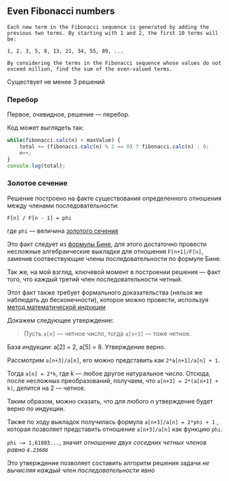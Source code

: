 ## Even Fibonacci numbers

```
Each new term in the Fibonacci sequence is generated by adding the previous two terms. By starting with 1 and 2, the first 10 terms will be:

1, 2, 3, 5, 8, 13, 21, 34, 55, 89, ...

By considering the terms in the Fibonacci sequence whose values do not exceed million, find the sum of the even-valued terms.
```

Существует не менее 3 решений

### Перебор

Первое, очевидное, решение — перебор.

Код может выглядеть так:

```javascript
while(fibonacci.calc(n) < maxValue) {
	total += (fibonacci.calc(n) % 2 == 0) ? fibonacci.calc(n) : 0;
	n++;
}
console.log(total);
```

### Золотое сечение

Решение построено на факте существования определенного отношения между членами последовательности:

```
F[n] / F[n - 1] = phi
```

где `phi` — величина [золотого сечения](http://ru.wikipedia.org/wiki/%C7%EE%EB%EE%F2%EE%E5_%F1%E5%F7%E5%ED%E8%E5)

Это факт следует из [формулы Бине](http://ru.wikipedia.org/wiki/%D7%E8%F1%EB%E0_%D4%E8%E1%EE%ED%E0%F7%F7%E8), для этого достаточно провести несложные алгебраические выкладки для отношения `F[n+1]/F[n]`, заменив соотвествующие члены последовательности по формуле Бине.

Так же, на мой взгляд, ключевой момент в построении решения — факт того, что каждый третий член последовательности четный.

Этот факт также требует формального доказательства (нельзя же наблюдать до бесконечности), которое можно провести, используя [метод математической индукции](http://ru.wikipedia.org/wiki/%CC%E0%F2%E5%EC%E0%F2%E8%F7%E5%F1%EA%E0%FF_%E8%ED%E4%F3%EA%F6%E8%FF)

Докажем следующее утверждение: 

>Пусть `a[n]` — четное число, тогда `a[n+3]` — тоже четное.

База индукции: a[2] = 2, a[5] = 8. Утверждение верно.

Рассмотрим `a[n+3]/a[n]`, его можно представить как `2*a[n+1]/a[n] + 1`.  

Тогда `a[n] = 2*k`, где k — любое другое натуральное число. Отсюда, после несложных преобразований, получаем, что
`a[n+3] = 2*(a[n+1] + k)`, делится на 2 — четное.

Таким образом, можно сказать, что для любого n утверждение будет верно по индукции.

Также по ходу выкладок получилась формула `a[n+3]/a[n] = 2*phi + 1` , которая позволяет представить отношение `a[n+3]/a[n]` как функцию `phi`.

`phi ~= 1,61803...`, значит *отношение двух соседних четных членов равно `4.23606`*

Это утверждение позволяет составить алгоритм решения задачи *не вычисляя каждый член последовательности явно*